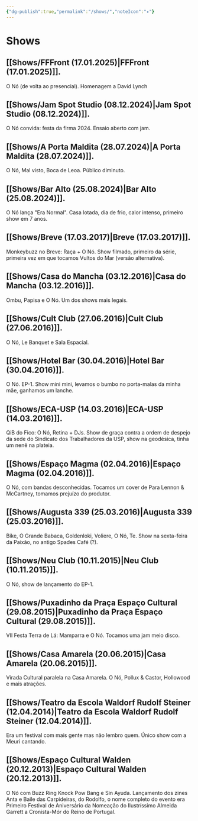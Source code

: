```yaml
---
{"dg-publish":true,"permalink":"/shows/","noteIcon":"✦"}
---
```


# Shows
<div style='text-align: left !important;'>

## [[Shows/FFFront (17.01.2025)\|FFFront (17.01.2025)]]. 
O Nó (de volta ao presencial). Homenagem a David Lynch

## [[Shows/Jam Spot Studio (08.12.2024)\|Jam Spot Studio (08.12.2024)]]. 
O Nó convida: festa da firma 2024. Ensaio aberto com jam.

## [[Shows/A Porta Maldita (28.07.2024)\|A Porta Maldita (28.07.2024)]]. 
O Nó, Mal visto, Boca de Leoa. Público diminuto.  

## [[Shows/Bar Alto (25.08.2024)\|Bar Alto (25.08.2024)]].
O Nó lança "Era Normal". Casa lotada, dia de frio, calor intenso, primeiro show em 7 anos.  

## [[Shows/Breve (17.03.2017)\|Breve (17.03.2017)]].
Monkeybuzz no Breve: Raça + O Nó. Show filmado, primeiro da série, primeira vez em que tocamos Vultos do Mar (versão alternativa).  

## [[Shows/Casa do Mancha (03.12.2016)\|Casa do Mancha (03.12.2016)]].
Ombu, Papisa e O Nó. Um dos shows mais legais.  

## [[Shows/Cult Club (27.06.2016)\|Cult Club (27.06.2016)]].
O Nó, Le Banquet e Sala Espacial. 

## [[Shows/Hotel Bar (30.04.2016)\|Hotel Bar (30.04.2016)]].
O Nó. EP-1. Show mini mini, levamos o bumbo no porta-malas da minha mãe, ganhamos um lanche.  

## [[Shows/ECA-USP (14.03.2016)\|ECA-USP (14.03.2016)]].
QiB do Fico: O Nó, Retina + DJs. Show de graça contra a ordem de despejo da sede do Sindicato dos Trabalhadores da USP, show na geodésica, tinha um nenê na plateia.  

## [[Shows/Espaço Magma (02.04.2016)\|Espaço Magma (02.04.2016)]].
O Nó, com bandas desconhecidas. Tocamos um cover de Para Lennon & McCartney, tomamos prejuízo do produtor.  

## [[Shows/Augusta 339 (25.03.2016)\|Augusta 339 (25.03.2016)]].
Bike, O Grande Babaca, Goldenloki, Voliere, O Nó, Te. Show na sexta-feira da Paixão, no antigo Spades Café (?).  

## [[Shows/Neu Club (10.11.2015)\|Neu Club (10.11.2015)]].
O Nó, show de lançamento do EP-1.  

## [[Shows/Puxadinho da Praça Espaço Cultural (29.08.2015)\|Puxadinho da Praça Espaço Cultural (29.08.2015)]].
VII Festa Terra de Lá: Mamparra e O Nó. Tocamos uma jam meio disco.  

## [[Shows/Casa Amarela (20.06.2015)\|Casa Amarela (20.06.2015)]].
Virada Cultural paralela na Casa Amarela. O Nó, Pollux & Castor, Hollowood e mais atrações.

## [[Shows/Teatro da Escola Waldorf Rudolf Steiner (12.04.2014)\|Teatro da Escola Waldorf Rudolf Steiner (12.04.2014)]].
Era um festival com mais gente mas não lembro quem. Único show com a Meuri cantando.  

## [[Shows/Espaço Cultural Walden (20.12.2013)\|Espaço Cultural Walden (20.12.2013)]].
O Nó com Buzz Ring Knock Pow Bang e Sin Ayuda. Lançamento dos zines Anta e Baile das Carpideiras, do Rodolfo, o nome completo do evento era Primeiro Festival de Aniversário da Nomeação do Ilustríssimo Almeida Garrett a Cronista-Mór do Reino de Portugal.

</div>

